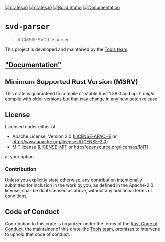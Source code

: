 [![crates.io](https://img.shields.io/crates/d/svd-parser.svg)](https://crates.io/crates/svd-parser)
[![crates.io](https://img.shields.io/crates/v/svd-parser.svg)](https://crates.io/crates/svd-parser)
[![Build Status](https://travis-ci.org/rust-embedded/svd.svg?branch=master)](https://travis-ci.org/rust-embedded/svd)
[![Documentation](https://docs.rs/svd-parser/badge.svg)](https://docs.rs/svd-parser)

# `svd-parser`

> A CMSIS-SVD file parser

This project is developed and maintained by the [Tools team][team].

## ["Documentation"](https://docs.rs/svd-parser)

## Minimum Supported Rust Version (MSRV)

This crate is guaranteed to compile on stable Rust 1.38.0 and up. It *might*
compile with older versions but that may change in any new patch release.

## License

Licensed under either of

- Apache License, Version 2.0 ([LICENSE-APACHE](LICENSE-APACHE) or
  http://www.apache.org/licenses/LICENSE-2.0)
- MIT license ([LICENSE-MIT](LICENSE-MIT) or http://opensource.org/licenses/MIT)

at your option.

### Contribution

Unless you explicitly state otherwise, any contribution intentionally submitted for inclusion in the
work by you, as defined in the Apache-2.0 license, shall be dual licensed as above, without any
additional terms or conditions.

## Code of Conduct

Contribution to this crate is organized under the terms of the [Rust Code of
Conduct][CoC], the maintainer of this crate, the [Tools team][team], promises
to intervene to uphold that code of conduct.

[CoC]: CODE_OF_CONDUCT.md
[team]: https://github.com/rust-embedded/wg#the-tools-team
